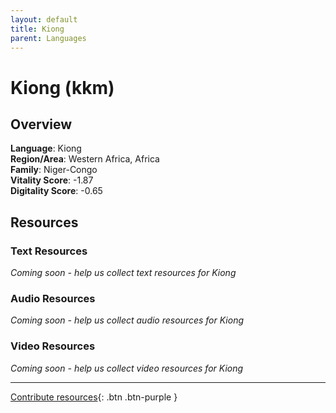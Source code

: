 ```yaml
---
layout: default
title: Kiong
parent: Languages
---
```


# Kiong (kkm)

## Overview

**Language**: Kiong  
**Region/Area**: Western Africa, Africa  
**Family**: Niger-Congo  
**Vitality Score**: -1.87  
**Digitality Score**: -0.65  

## Resources

### Text Resources
*Coming soon - help us collect text resources for Kiong*

### Audio Resources
*Coming soon - help us collect audio resources for Kiong*

### Video Resources
*Coming soon - help us collect video resources for Kiong*

---

[Contribute resources](https://fairtrain.github.io/){: .btn .btn-purple }
